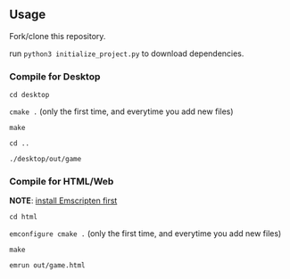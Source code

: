 
## Usage

Fork/clone this repository.

run `python3 initialize_project.py` to download dependencies.

### Compile for Desktop

`cd desktop`

`cmake .` (only the first time, and everytime you add new files)

`make`

`cd ..`

`./desktop/out/game`


### Compile for HTML/Web

**NOTE**: [install Emscripten first](https://emscripten.org/docs/getting_started/downloads.html)

`cd html`

`emconfigure cmake .` (only the first time, and everytime you add new files)

`make`

`emrun out/game.html`
